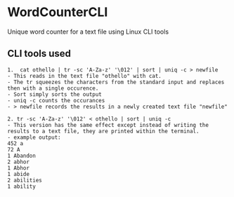 # WordCounterCLI
Unique word counter for a text file using Linux CLI tools
 
## CLI tools used
	1.  cat othello | tr -sc 'A-Za-z' '\012' | sort | uniq -c > newfile
	- This reads in the text file "othello" with cat. 
	- The tr squeezes the characters from the standard input and replaces then with a single occurence. 
	- Sort simply sorts the output
	- uniq -c counts the occurances 
	- > newfile records the results in a newly created text file "newfile"
	
	2. tr -sc 'A-Za-z' '\012' < othello | sort | uniq -c
	- This version has the same effect except instead of writing the results to a text file, they are printed within the terminal.
	- example output:       
	452 a
	72 A
	1 Abandon
	2 abhor
	1 Abhor
	1 abide
	2 abilities
	1 ability

